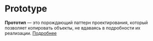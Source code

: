# Prototype
**Прототип** — это порождающий паттерн проектирования, который позволяет копировать объекты, не вдаваясь в подробности их реализации.
[Подробнее](https://refactoring.guru/ru/design-patterns/prototype)
